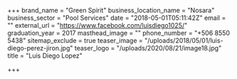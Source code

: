 +++
brand_name = "Green Spirit"
business_location_name = "Nosara"
business_sector = "Pool Services"
date = "2018-05-01T05:11:42Z"
email = ""
external_url = "https://www.facebook.com/luisdiego1025/"
graduation_year = 2017
masthead_image = ""
phone_number = "+506 8550 5438"
sitemap_exclude = true
teaser_image = "/uploads/2018/05/01/luis-diego-perez-jiron.jpg"
teaser_logo = "/uploads/2020/08/21/image18.jpg"
title = "Luis Diego Lopez"

+++
